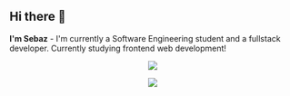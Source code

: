 ## Hi there 👋
**I'm Sebaz** - I'm currently a Software Engineering student and a fullstack developer. Currently studying frontend web development!
<p align="center">
  <a href="https://skillicons.dev">
    <img src="https://skillicons.dev/icons?i=java,cs,js,html,css,bootstrap,react,py,cpp,mysql" />
  </a>
</p>
<p align="center">
  <a href="https://skillicons.dev">
    <img src="https://skillicons.dev/icons?i=idea,visualstudio,vscode" />
  </a>
</p>

